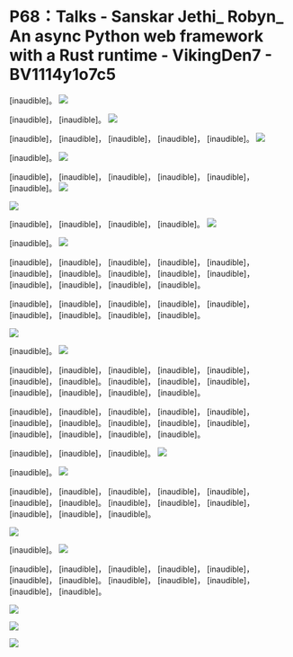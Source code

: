 # P68：Talks - Sanskar Jethi_ Robyn_ An async Python web framework with a Rust runtime - VikingDen7 - BV1114y1o7c5

 [inaudible]。
![](img/b6db66a92accce6b7ad3c252f871b9b8_1.png)

 [inaudible]， [inaudible]。
![](img/b6db66a92accce6b7ad3c252f871b9b8_3.png)

 [inaudible]， [inaudible]， [inaudible]， [inaudible]， [inaudible]。
![](img/b6db66a92accce6b7ad3c252f871b9b8_5.png)

 [inaudible]。
![](img/b6db66a92accce6b7ad3c252f871b9b8_7.png)

 [inaudible]， [inaudible]， [inaudible]， [inaudible]， [inaudible]， [inaudible]。
![](img/b6db66a92accce6b7ad3c252f871b9b8_9.png)

![](img/b6db66a92accce6b7ad3c252f871b9b8_10.png)

 [inaudible]， [inaudible]， [inaudible]， [inaudible]。
![](img/b6db66a92accce6b7ad3c252f871b9b8_12.png)

 [inaudible]。
![](img/b6db66a92accce6b7ad3c252f871b9b8_14.png)

 [inaudible]， [inaudible]， [inaudible]， [inaudible]， [inaudible]， [inaudible]， [inaudible]。 [inaudible]， [inaudible]， [inaudible]， [inaudible]， [inaudible]， [inaudible]， [inaudible]。

 [inaudible]， [inaudible]， [inaudible]， [inaudible]， [inaudible]， [inaudible]， [inaudible]。 [inaudible]， [inaudible]。

![](img/b6db66a92accce6b7ad3c252f871b9b8_16.png)

 [inaudible]。
![](img/b6db66a92accce6b7ad3c252f871b9b8_18.png)

 [inaudible]， [inaudible]， [inaudible]， [inaudible]， [inaudible]， [inaudible]， [inaudible]。 [inaudible]， [inaudible]， [inaudible]， [inaudible]， [inaudible]， [inaudible]， [inaudible]。

 [inaudible]， [inaudible]， [inaudible]， [inaudible]， [inaudible]， [inaudible]， [inaudible]。 [inaudible]， [inaudible]， [inaudible]， [inaudible]， [inaudible]， [inaudible]， [inaudible]。

 [inaudible]， [inaudible]， [inaudible]。
![](img/b6db66a92accce6b7ad3c252f871b9b8_20.png)

 [inaudible]。
![](img/b6db66a92accce6b7ad3c252f871b9b8_22.png)

 [inaudible]， [inaudible]， [inaudible]， [inaudible]， [inaudible]， [inaudible]， [inaudible]。 [inaudible]， [inaudible]， [inaudible]， [inaudible]， [inaudible]， [inaudible]。



![](img/b6db66a92accce6b7ad3c252f871b9b8_24.png)

 [inaudible]。
![](img/b6db66a92accce6b7ad3c252f871b9b8_26.png)

 [inaudible]， [inaudible]， [inaudible]， [inaudible]， [inaudible]， [inaudible]， [inaudible]。 [inaudible]， [inaudible]， [inaudible]， [inaudible]， [inaudible]。



![](img/b6db66a92accce6b7ad3c252f871b9b8_28.png)

![](img/b6db66a92accce6b7ad3c252f871b9b8_29.png)

![](img/b6db66a92accce6b7ad3c252f871b9b8_30.png)